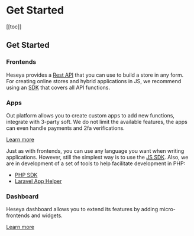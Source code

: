 # Get Started

[[toc]]

## Get Started

### Frontends

Heseya provides a [Rest API](/developer/rest-api) that you can use to build a store in any form.
For creating online stores and hybrid applications in JS,
we recommend using an [SDK](/developer/js-sdk) that covers all API functions.

### Apps

Out platform allows you to create custom apps to add new functions, integrate with 3-party soft.
We do not limit the available features, the apps can even handle payments and 2fa verifications.

[Learn more](/developer/apps)

Just as with frontends, you can use any language you want when writing applications.
However, still the simplest way is to use the [JS SDK](/developer/js-sdk).
Also, we are in development of a set of tools to help facilitate development in PHP:
- [PHP SDK](https://github.com/heseya/sdk-php)
- [Laravel App Helper](https://github.com/heseya/app-helper)

### Dashboard

Heseya dashboard allows you to extend its features by adding micro-frontends and widgets.

[Learn more](/developer/microfrontends)
